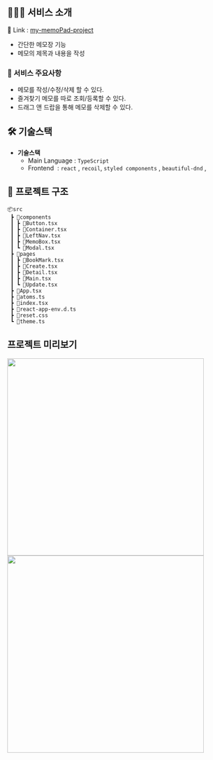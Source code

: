 ## 🙋🏻‍♀️ 서비스 소개

🚀 Link : [my-memoPad-project](https://jiyoonz.github.io/memoPad-react-project/)

- 간단한 메모장 기능
- 메모의 제목과 내용을 작성

### 🔗 서비스 주요사항

- 메모를 작성/수정/삭제 할 수 있다.
- 즐겨찾기 메모를 따로 조회/등록할 수 있다.
- 드래그 앤 드랍을 통해 메모를 삭제할 수 있다.

## 🛠 기술스택

- **기술스택**
  - Main Language : `TypeScript`
  - Frontend  : `react` , `recoil`, `styled components` , `beautiful-dnd` ,

## 🌱 프로젝트 구조

```
📦src
 ┣ 📂components
 ┃ ┣ 📜Button.tsx
 ┃ ┣ 📜Container.tsx
 ┃ ┣ 📜LeftNav.tsx
 ┃ ┣ 📜MemoBox.tsx
 ┃ ┗ 📜Modal.tsx
 ┣ 📂pages
 ┃ ┣ 📜BookMark.tsx
 ┃ ┣ 📜Create.tsx
 ┃ ┣ 📜Detail.tsx
 ┃ ┣ 📜Main.tsx
 ┃ ┗ 📜Update.tsx
 ┣ 📜App.tsx
 ┣ 📜atoms.ts
 ┣ 📜index.tsx
 ┣ 📜react-app-env.d.ts
 ┣ 📜reset.css
 ┗ 📜theme.ts
```

## 프로젝트 미리보기

 <img style="width:450px" src="https://www.notion.so/image/https%3A%2F%2Fs3-us-west-2.amazonaws.com%2Fsecure.notion-static.com%2Fa2ca5429-200f-43da-9698-cc32857dd99e%2F%25E1%2584%2589%25E1%2585%25B3%25E1%2584%258F%25E1%2585%25B3%25E1%2584%2585%25E1%2585%25B5%25E1%2586%25AB%25E1%2584%2589%25E1%2585%25A3%25E1%2586%25BA_2022-12-02_%25E1%2584%258B%25E1%2585%25A9%25E1%2584%258C%25E1%2585%25A5%25E1%2586%25AB_4.34.33.png?id=a8a49f6a-00d1-4131-8590-cb4e71db7c8d&table=block&spaceId=57e694cf-0dd1-4c7f-a515-126a6ed81298&width=2000&userId=66251f75-5997-4f2e-aa20-11861ec300d4&cache=v2" /><img style="width:450px" src="https://www.notion.so/image/https%3A%2F%2Fs3-us-west-2.amazonaws.com%2Fsecure.notion-static.com%2F70e237f0-89c3-4bb1-a1f4-048fd02550b7%2F%25E1%2584%2589%25E1%2585%25B3%25E1%2584%258F%25E1%2585%25B3%25E1%2584%2585%25E1%2585%25B5%25E1%2586%25AB%25E1%2584%2589%25E1%2585%25A3%25E1%2586%25BA_2022-12-02_%25E1%2584%258B%25E1%2585%25A9%25E1%2584%258C%25E1%2585%25A5%25E1%2586%25AB_4.33.00.png?id=88e7521d-8619-4e0c-a5be-8f9fc734000e&table=block&spaceId=57e694cf-0dd1-4c7f-a515-126a6ed81298&width=2000&userId=66251f75-5997-4f2e-aa20-11861ec300d4&cache=v2" />

